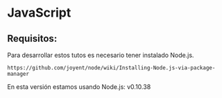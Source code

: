 # JavaScript

## Requisitos:
Para desarrollar estos tutos es necesario tener instalado Node.js.

``https://github.com/joyent/node/wiki/Installing-Node.js-via-package-manager``

En esta versión estamos usando Node.js: v0.10.38
